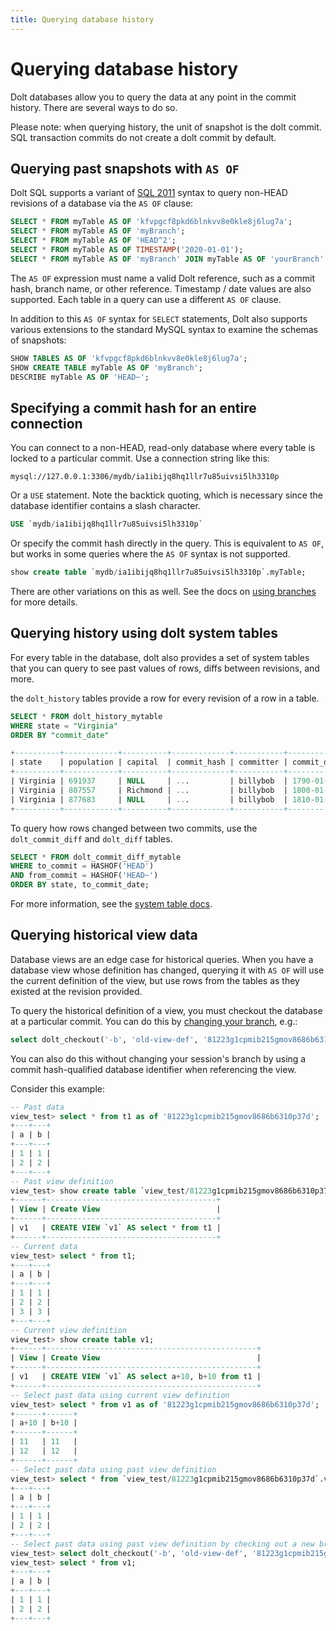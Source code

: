 ```yaml
---
title: Querying database history
---
```


# Querying database history

Dolt databases allow you to query the data at any point in the commit
history. There are several ways to do so.

Please note: when querying history, the unit of snapshot is the dolt
commit. SQL transaction commits do not create a dolt commit by
default.

## Querying past snapshots with `AS OF`

Dolt SQL supports a variant of [SQL
2011](https://en.wikipedia.org/wiki/SQL:2011) syntax to query non-HEAD
revisions of a database via the `AS OF` clause:

```sql
SELECT * FROM myTable AS OF 'kfvpgcf8pkd6blnkvv8e0kle8j6lug7a';
SELECT * FROM myTable AS OF 'myBranch';
SELECT * FROM myTable AS OF 'HEAD^2';
SELECT * FROM myTable AS OF TIMESTAMP('2020-01-01');
SELECT * FROM myTable AS OF 'myBranch' JOIN myTable AS OF 'yourBranch' AS foo;
```

The `AS OF` expression must name a valid Dolt reference, such as a
commit hash, branch name, or other reference. Timestamp / date values
are also supported. Each table in a query can use a different `AS OF`
clause.

In addition to this `AS OF` syntax for `SELECT` statements, Dolt also
supports various extensions to the standard MySQL syntax to examine
the schemas of snapshots:

```sql
SHOW TABLES AS OF 'kfvpgcf8pkd6blnkvv8e0kle8j6lug7a';
SHOW CREATE TABLE myTable AS OF 'myBranch';
DESCRIBE myTable AS OF 'HEAD~';
```

## Specifying a commit hash for an entire connection

You can connect to a non-HEAD, read-only database where every table is
locked to a particular commit. Use a connection string like this:

`mysql://127.0.0.1:3306/mydb/ia1ibijq8hq1llr7u85uivsi5lh3310p`

Or a `USE` statement. Note the backtick quoting, which is necessary
since the database identifier contains a slash character.

```sql
USE `mydb/ia1ibijq8hq1llr7u85uivsi5lh3310p`
```

Or specify the commit hash directly in the query. This is equivalent
to `AS OF`, but works in some queries where the `AS OF` syntax is not
supported.

```sql
show create table `mydb/ia1ibijq8hq1llr7u85uivsi5lh3310p`.myTable;
```

There are other variations on this as well. See the docs on [using
branches](branches.md) for more details.

## Querying history using dolt system tables

For every table in the database, dolt also provides a set of system
tables that you can query to see past values of rows, diffs between
revisions, and more.

the `dolt_history` tables provide a row for every revision of a row in
a table.

```sql
SELECT * FROM dolt_history_mytable
WHERE state = "Virginia"
ORDER BY "commit_date"

+----------+------------+----------+-------------+-----------+---------------------------------+
| state    | population | capital  | commit_hash | committer | commit_date                     |
+----------+------------+----------+-------------+-----------+---------------------------------+
| Virginia | 691937     | NULL     | ...         | billybob  | 1790-01-09 00:00:00.0 +0000 UTC |
| Virginia | 807557     | Richmond | ...         | billybob  | 1800-01-01 00:00:00.0 +0000 UTC |
| Virginia | 877683     | NULL     | ...         | billybob  | 1810-01-01 00:00:00.0 +0000 UTC |
+----------+------------+----------+-------------+-----------+---------------------------------+
```

To query how rows changed between two commits, use the
`dolt_commit_diff` and `dolt_diff` tables.

```sql
SELECT * FROM dolt_commit_diff_mytable
WHERE to_commit = HASHOF('HEAD')
AND from_commit = HASHOF('HEAD~')
ORDER BY state, to_commit_date;
```

For more information, see the [system table
docs](dolt-system-tables.md).

## Querying historical view data

Database views are an edge case for historical queries. When you have
a database view whose definition has changed, querying it with `AS OF`
will use the current definition of the view, but use rows from the
tables as they existed at the revision provided. 

To query the historical definition of a view, you must checkout the
database at a particular commit. You can do this by [changing your
branch](./branches.md), e.g.:

```sql
select dolt_checkout('-b', 'old-view-def', '81223g1cpmib215gmov8686b6310p37d');
```

You can also do this without changing your session's branch by using a
commit hash-qualified database identifier when referencing the view.

Consider this example:

```sql
-- Past data
view_test> select * from t1 as of '81223g1cpmib215gmov8686b6310p37d';
+---+---+
| a | b |
+---+---+
| 1 | 1 |
| 2 | 2 |
+---+---+
-- Past view definition
view_test> show create table `view_test/81223g1cpmib215gmov8686b6310p37d`.v1;
+------+--------------------------------------+
| View | Create View                          |
+------+--------------------------------------+
| v1   | CREATE VIEW `v1` AS select * from t1 |
+------+--------------------------------------+
-- Current data
view_test> select * from t1;
+---+---+
| a | b |
+---+---+
| 1 | 1 |
| 2 | 2 |
| 3 | 3 |
+---+---+
-- Current view definition
view_test> show create table v1;
+------+-----------------------------------------------+
| View | Create View                                   |
+------+-----------------------------------------------+
| v1   | CREATE VIEW `v1` AS select a+10, b+10 from t1 |
+------+-----------------------------------------------+
-- Select past data using current view definition
view_test> select * from v1 as of '81223g1cpmib215gmov8686b6310p37d';
+------+------+
| a+10 | b+10 |
+------+------+
| 11   | 11   |
| 12   | 12   |
+------+------+
-- Select past data using past view definition
view_test> select * from `view_test/81223g1cpmib215gmov8686b6310p37d`.v1;
+---+---+
| a | b |
+---+---+
| 1 | 1 |
| 2 | 2 |
+---+---+
-- Select past data using past view definition by checking out a new branch
view_test> select dolt_checkout('-b', 'old-view-def', '81223g1cpmib215gmov8686b6310p37d');
view_test> select * from v1;
+---+---+
| a | b |
+---+---+
| 1 | 1 |
| 2 | 2 |
+---+---+
```
